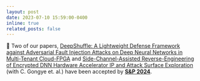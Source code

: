 ```yaml
---
layout: post
date: 2023-07-10 15:59:00-0400
inline: true
related_posts: false
---
```


:tada: Two of our papers, [DeepShuffle: A Lightweight Defense Framework against Adversarial Fault Injection Attacks on Deep Neural Networks in Multi-Tenant Cloud-FPGA]() and [Side-Channel-Assisted Reverse-Engineering of Encrypted DNN Hardware Accelerator IP and Attack Surface Exploration]() (with C. Gongye et. al.) have been accepted by [**S&P 2024**](https://sp2024.ieee-security.org/index.html).